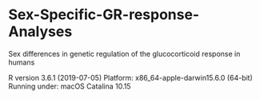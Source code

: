 # Sex-Specific-GR-response-Analyses
Sex differences in genetic regulation of the glucocorticoid response in humans

R version 3.6.1 (2019-07-05)
Platform: x86_64-apple-darwin15.6.0 (64-bit)
Running under: macOS Catalina 10.15
